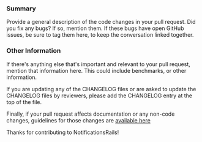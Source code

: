 ### Summary

Provide a general description of the code changes in your pull request. Did you fix any bugs? If so, mention them. If these bugs have open GitHub issues, be sure to tag them here, to keep the conversation linked together.

### Other Information

If there's anything else that's important and relevant to your pull request, mention that information here. This could include benchmarks, or other information.

If you are updating any of the CHANGELOG files or are asked to update the CHANGELOG files by reviewers, please add the CHANGELOG entry at the top of the file.

Finally, if your pull request affects documentation or any non-code changes, guidelines for those changes are [available here](https://github.com/jonhue/notifications-rails/blob/master/CONTRIBUTING.md)

Thanks for contributing to NotificationsRails!
